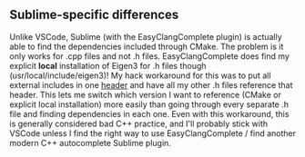 ## Sublime-specific differences

Unlike VSCode, Sublime (with the EasyClangComplete plugin) is actually able to find the dependencies included through CMake. The problem is it only works for .cpp files and not .h files. EasyClangComplete does find my explicit **local** installation of Eigen3 for .h files though (usr/local/include/eigen3)! My hack workaround for this was to put all external includes in one [header](https://github.com/tedklin/cmake_sandbox/blob/sublime/include/cmake_sandbox/Core.h) and have all my other .h files reference that header. This lets me switch which version I want to reference (CMake or explicit local installation) more easily than going through every separate .h file and finding dependencies in each one. Even with this workaround, this is generally considered bad C++ practice, and I'll probably stick with VSCode unless I find the right way to use EasyClangComplete / find another modern C++ autocomplete Sublime plugin.